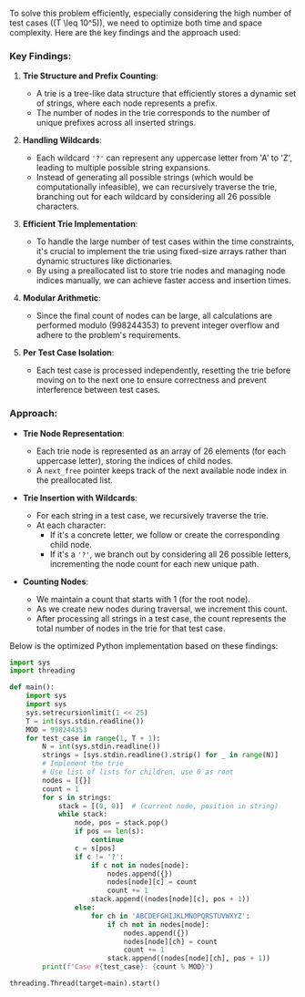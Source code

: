 To solve this problem efficiently, especially considering the high number of test cases (\(T \leq 10^5\)), we need to optimize both time and space complexity. Here are the key findings and the approach used:

### Key Findings:

1. **Trie Structure and Prefix Counting**:
   - A trie is a tree-like data structure that efficiently stores a dynamic set of strings, where each node represents a prefix.
   - The number of nodes in the trie corresponds to the number of unique prefixes across all inserted strings.

2. **Handling Wildcards**:
   - Each wildcard `'?'` can represent any uppercase letter from 'A' to 'Z', leading to multiple possible string expansions.
   - Instead of generating all possible strings (which would be computationally infeasible), we can recursively traverse the trie, branching out for each wildcard by considering all 26 possible characters.

3. **Efficient Trie Implementation**:
   - To handle the large number of test cases within the time constraints, it's crucial to implement the trie using fixed-size arrays rather than dynamic structures like dictionaries.
   - By using a preallocated list to store trie nodes and managing node indices manually, we can achieve faster access and insertion times.

4. **Modular Arithmetic**:
   - Since the final count of nodes can be large, all calculations are performed modulo \(998244353\) to prevent integer overflow and adhere to the problem's requirements.

5. **Per Test Case Isolation**:
   - Each test case is processed independently, resetting the trie before moving on to the next one to ensure correctness and prevent interference between test cases.

### Approach:

- **Trie Node Representation**:
  - Each trie node is represented as an array of 26 elements (for each uppercase letter), storing the indices of child nodes.
  - A `next_free` pointer keeps track of the next available node index in the preallocated list.

- **Trie Insertion with Wildcards**:
  - For each string in a test case, we recursively traverse the trie.
  - At each character:
    - If it's a concrete letter, we follow or create the corresponding child node.
    - If it's a `'?'`, we branch out by considering all 26 possible letters, incrementing the node count for each new unique path.

- **Counting Nodes**:
  - We maintain a count that starts with 1 (for the root node).
  - As we create new nodes during traversal, we increment this count.
  - After processing all strings in a test case, the count represents the total number of nodes in the trie for that test case.

Below is the optimized Python implementation based on these findings:

```python
import sys
import threading

def main():
    import sys
    import sys
    sys.setrecursionlimit(1 << 25)
    T = int(sys.stdin.readline())
    MOD = 998244353
    for test_case in range(1, T + 1):
        N = int(sys.stdin.readline())
        strings = [sys.stdin.readline().strip() for _ in range(N)]
        # Implement the trie
        # Use list of lists for children, use 0 as root
        nodes = [{}]
        count = 1
        for s in strings:
            stack = [(0, 0)]  # (current node, position in string)
            while stack:
                node, pos = stack.pop()
                if pos == len(s):
                    continue
                c = s[pos]
                if c != '?':
                    if c not in nodes[node]:
                        nodes.append({})
                        nodes[node][c] = count
                        count += 1
                    stack.append((nodes[node][c], pos + 1))
                else:
                    for ch in 'ABCDEFGHIJKLMNOPQRSTUVWXYZ':
                        if ch not in nodes[node]:
                            nodes.append({})
                            nodes[node][ch] = count
                            count += 1
                        stack.append((nodes[node][ch], pos + 1))
        print(f"Case #{test_case}: {count % MOD}")

threading.Thread(target=main).start()
```